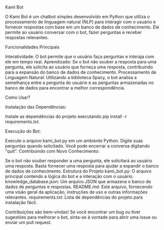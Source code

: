 Kami Bot

O Kami Bot é um chatbot simples desenvolvido em Python que utiliza o processamento de linguagem natural (NLP) para interagir com o usuário e fornecer respostas com base em um banco de dados de conhecimento. Ele permite ao usuário conversar com o bot, fazer perguntas e receber respostas relevantes.

Funcionalidades Principais

Interatividade: O bot permite que o usuário faça perguntas e interaja com ele em tempo real.
Aprendizado: Se o bot não souber a resposta para uma pergunta, ele solicita ao usuário que forneça uma resposta, contribuindo para a expansão do banco de dados de conhecimento.
Processamento de Linguagem Natural: Utilizando a biblioteca Spacy, o bot analisa a semelhança entre a pergunta do usuário e as perguntas armazenadas no banco de dados para encontrar a melhor correspondência.

Como Usar?

Instalação das Dependências:

Instale as dependências do projeto executando pip install -r requirements.txt.

Execução do Bot:

Execute o arquivo kami_bot.py em um ambiente Python.
Digite suas perguntas quando solicitado. Você pode encerrar a conversa digitando "quit".
Contribuindo com Novo Conhecimento:

Se o bot não souber responder a uma pergunta, ele solicitará ao usuário uma resposta. Basta fornecer uma resposta para ajudar a expandir o banco de dados de conhecimento.
Estrutura do Projeto
kami_bot.py: O arquivo principal contendo a lógica do bot e a interação com o usuário.
knowledge_database.json: Um arquivo JSON que armazena o banco de dados de perguntas e respostas.
README.md: Este arquivo, fornecendo uma visão geral da aplicação, instruções de uso e outras informações relevantes.
requirements.txt: Lista de dependências do projeto para instalação fácil.


Contribuições são bem-vindas! Se você encontrar um bug ou tiver sugestões para melhorar o bot, sinta-se à vontade para abrir uma issue ou enviar um pull request.

